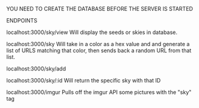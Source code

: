 YOU NEED TO CREATE THE DATABASE BEFORE THE SERVER IS STARTED

ENDPOINTS

localhost:3000/sky/view
Will display the seeds or skies in database.

localhost:3000/sky
Will take in a color as a hex value and and generate a list of URLS matching that color, then sends back a random URL from that list.

localhost:3000/sky/add


localhost:3000/sky/:id
Will return the specific sky with that ID

localhost:3000/imgur
Pulls off the imgur API some pictures with the "sky" tag